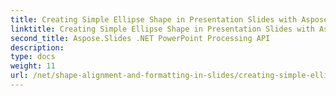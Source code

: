 ```yaml
---
title: Creating Simple Ellipse Shape in Presentation Slides with Aspose.Slides
linktitle: Creating Simple Ellipse Shape in Presentation Slides with Aspose.Slides
second_title: Aspose.Slides .NET PowerPoint Processing API
description: 
type: docs
weight: 11
url: /net/shape-alignment-and-formatting-in-slides/creating-simple-ellipse-shape/
---
```

